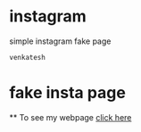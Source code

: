 # instagram
simple instagram fake page 
```
venkatesh 
```
# fake insta page
** To see my  webpage [click here](insta.great-site.net) 
 
